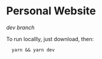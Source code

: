 # Personal Website

_dev branch_

To run locallly, just download, then:

```
  yarn && yarn dev
```
